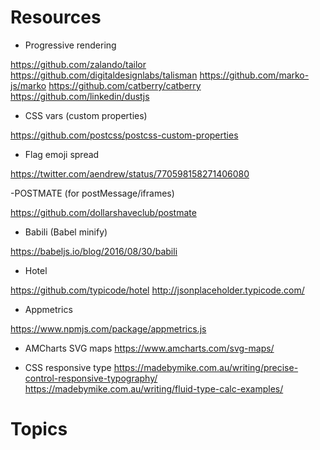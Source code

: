 # Resources

- Progressive rendering

<https://github.com/zalando/tailor>
<https://github.com/digitaldesignlabs/talisman>
<https://github.com/marko-js/marko>
<https://github.com/catberry/catberry>
<https://github.com/linkedin/dustjs>

- CSS vars (custom properties)

<https://github.com/postcss/postcss-custom-properties>

- Flag emoji spread

<https://twitter.com/aendrew/status/770598158271406080>

-POSTMATE (for postMessage/iframes)

<https://github.com/dollarshaveclub/postmate>

- Babili (Babel minify)

<https://babeljs.io/blog/2016/08/30/babili>

- Hotel

<https://github.com/typicode/hotel>
<http://jsonplaceholder.typicode.com/>

- Appmetrics

<https://www.npmjs.com/package/appmetrics.js>

- AMCharts SVG maps
<https://www.amcharts.com/svg-maps/>

- CSS responsive type
<https://madebymike.com.au/writing/precise-control-responsive-typography/>
<https://madebymike.com.au/writing/fluid-type-calc-examples/>

# Topics
